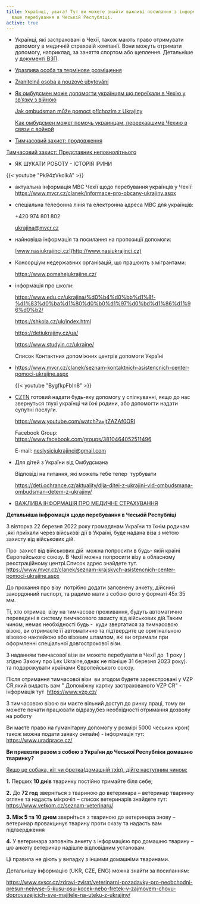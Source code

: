 ```yaml
---
title: Українці, увага! Тут ви можете знайти важливі посилання з інформацією про
  ваше перебування в Чеській Республіці.
active: true
---
```

* Українці, які застраховані в Чехії, також мають право отримувати допомогу в медичній страховій компанії. Вони можуть отримати допомогу, наприклад, за заняття спортом або щеплення. Детальніше у [документі ВЗП](/media/vzp_brozura-vyhody-2024.pdf).
* [Уразлива особа та термінове розміщення](/media/mop_nouzove_ubytovani_ua.pdf)
* [Zranitelná osoba a nouzové ubytování](/media/mop_nouzove_ubytovani_cz.pdf)
* [Як омбудсмен може допомогти українцям,що переїхали в Чехію у зв’язку з війною](https://www.ochrance.cz/letaky/jak_ombudsman_muze_pomoct_prichozim_z_ukrajiny/jak-ombudsman-muze-pomoct-prichozim-z-ukrajiny-ua.pdf)

  [Jak ombudsman může pomoct příchozím z Ukrajiny](https://www.ochrance.cz/letaky/jak_ombudsman_muze_pomoct_prichozim_z_ukrajiny/jak-ombudsman-muze-pomoct-prichozim-z-ukrajiny.pdf)

  [Как омбудсмен может помочь украинцам, переехавшимв Чехию в связи с войной](https://www.ochrance.cz/letaky/jak_ombudsman_muze_pomoct_prichozim_z_ukrajiny/jak-ombudsman-muze-pomoct-prichozim-z-ukrajiny-ru.pdf)
* [](https://www.ochrance.cz/letaky/jak_ombudsman_muze_pomoct_prichozim_z_ukrajiny/jak-ombudsman-muze-pomoct-prichozim-z-ukrajiny-ru.pdf)[Тимчасовий захист: продовження](/media/ua_prodlouzeni_obecne.pdf)

[Тимчасовий захист: Представник неповнолітнього](/media/ua_vazby_obecne_verze_pro_online.pdf)

* ЯК ШУКАТИ РОБОТУ - ІСТОРІЯ ІРИНИ 

{{< youtube "Pk94zVkcIkA" >}} 

* актуальна інформація МВС Чехії щодо перебування українців у Чехії: <https://www.mvcr.cz/clanek/informace-pro-obcany-ukrajiny.aspx>
* спеціальна телефонна лінія та електронна адреса МВС для українців: 

  +420 974 801 802

  [ukrajina@mvcr.cz](mailto:ukrajina@mvcr.cz)
* найновіша інформація та посилання на пропозиції допомоги:

  [www.nasiukrajinci.cz](http://www.nasiukrajinci.cz)
* Консорціум недержавних організацій, що працюють з мігрантами:

  <https://www.pomahejukrajine.cz/>
* інформація про школи:

  [https://www.edu.cz/ukrajina/%d0%b4%d0%bb%d1%8f-%d1%83%d0%ba%d1%80%d0%b0%d1%97%d0%bd%d1%86%d1%96%d0%b2/ ](https://www.edu.cz/ukrajina/%d0%b4%d0%bb%d1%8f-%d1%83%d0%ba%d1%80%d0%b0%d1%97%d0%bd%d1%86%d1%96%d0%b2/)

  <https://shkola.cz/uk/index.html>

  <https://detiukrajiny.cz/ua/>

  <https://www.studyin.cz/ukraine/>

  Список Контактних допоміжних центрів допомоги Україні 
* https://www.mvcr.cz/clanek/seznam-kontaktnich-asistencnich-center-pomoci-ukrajine.aspx 

  {{< youtube "BygfkpFbIn8" >}}
* [CZTN](https://cztn.cz/) готовий надати будь-яку допомогу у спілкуванні, якщо до нас звернуться глухі українці чи їхні родини, або допомогти надати супутні послуги.

  <https://www.youtube.com/watch?v=jtZAZAf0ORI> 

  Facebook Group: <https://www.facebook.com/groups/3810464052511496>

  E-mail: neslysiciukrajinci@gmail.com
* Для дітей з України від Омбудсмана

  Відповіді на питання, які можеть тебе тепер  турбувати

  <https://deti.ochrance.cz/aktuality/dlja-ditei-z-ukrajini-vid-ombudsmana-ombudsman-detem-z-ukrajiny/>
* [ВАЖЛИВА ІНФОРМАЦІЯ ПРО МЕДИЧНЕ СТРАХУВАННЯ](/media/zdravotni_pojisteni_a4_ua.pdf)

**Детальніша інфромація щодо перебування в Чеській Республіці**

З вівторка 22 березня 2022 року громадянам України та їхнім родичам ,які приїхали через військові дії в Україні, буде надана віза з метою  захисту від військових дій. 

Про  захист від військових дій  можна попросити в будь- якій країні Європейського союзу. В Чехії можна попросити візу в обласному реєстраційному центрі.Список адрес знайдете тут. <https://www.mvcr.cz/clanek/seznam-krajskych-asistencnich-center-pomoci-ukrajine.aspx>

До прохання про візу  потрібно додати заповнену анкету, дійсний закордонний паспорт, та радимо мати з собою фото у форматі 45х 35 мм.

Ті, хто отримав  візу на тимчасове проживання, будуть автоматично переведені в систему тимчасового захисту від військових дій.Таким чином, немає необхідності будь -  куди звертатися за тимчасовою візою, ви отримаєте її автоматично та підтвердите це оригінальною візовою наклейкою або візовим штампом, які ви отримали при оформленні спеціальної довгострокової візи.

З наданням тимчасової візи ви можете перебувати в Чехії до  1 року ( згідно Закону про Lex Ukraine,однак не пізніше 31 березня 2023 року). та подорожувати країнами Європейського союзу.

Після отримання тимчасової візи  ви згодом будете зареєстровані у VZP CR,який видасть вам " Допоміжну картку застрахованого VZP CR" - інформація тут  <https://www.vzp.cz/>

З тимчасовою візою ви маєте вільний доступ до ринку праці, тому ви можете почати працювати відразу,без необхідності отримання дозволу на роботу

Ви маєте право на гуманітарну допомогу у розмірі 5000 чеських крон( також можна подати заявку онлайн) - інформація тут: <https://www.uradprace.cz/>

**Ви привезли разом з собою з України до Чеської Республіки домашню тваринку?**

[Якщо це собака, кіт чи фретка(домашній тхір), дійте наступним чином:](https://www.ochrance.cz/letaky/letak-zvirata-ua/letak-zvirata-ua.pdf)

**1.** Перших **10 днів** тваринку постійно тримайте біля себе;

**2.** До **72 год** зверніться з твариною до ветеринара – ветеринар тваринку огляне та надасть мікрочіп – список ветеринарів знайдете тут:  <https://www.vetkom.cz/seznam-veterinaru/>

**3. Між 5 та 10 днем** зверніться з твариною до ветеринара знову – ветеринар провакцинує тварину проти сказу та надасть вам підтвердження

**4.** У ветеринара заповніть анкету з інформацією про домашню тварину – цю анкету ветеринар надішле відповідним установам.

Ці правила не діють у випадку з іншими домашніми тваринами.

Детальнішу інформацію (UKR, CZE, ENG) можна знайти за посиланням:   

<https://www.svscr.cz/zdravi-zvirat/veterinarni-pozadavky-pro-neobchodni-presun-nejvyse-5-kusu-psu-kocek-nebo-fretek-v-zajmovem-chovu-doprovazejicich-sve-majitele-na-uteku-z-ukrajiny/>